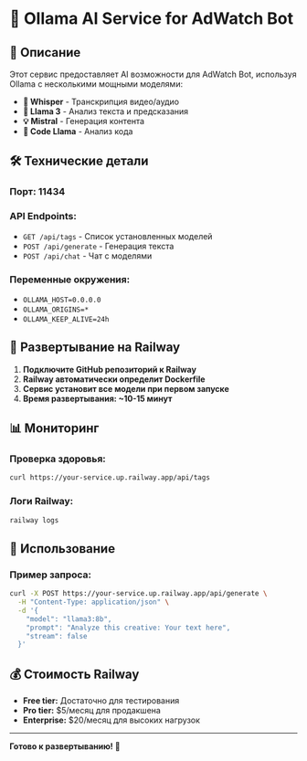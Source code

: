 # 🤖 Ollama AI Service for AdWatch Bot

## 🚀 **Описание**

Этот сервис предоставляет AI возможности для AdWatch Bot, используя Ollama с несколькими мощными моделями:

- **🎤 Whisper** - Транскрипция видео/аудио
- **🧠 Llama 3** - Анализ текста и предсказания
- **💡 Mistral** - Генерация контента
- **🔧 Code Llama** - Анализ кода

## 🛠️ **Технические детали**

### **Порт:** 11434
### **API Endpoints:**
- `GET /api/tags` - Список установленных моделей
- `POST /api/generate` - Генерация текста
- `POST /api/chat` - Чат с моделями

### **Переменные окружения:**
- `OLLAMA_HOST=0.0.0.0`
- `OLLAMA_ORIGINS=*`
- `OLLAMA_KEEP_ALIVE=24h`

## 🚀 **Развертывание на Railway**

1. **Подключите GitHub репозиторий к Railway**
2. **Railway автоматически определит Dockerfile**
3. **Сервис установит все модели при первом запуске**
4. **Время развертывания: ~10-15 минут**

## 📊 **Мониторинг**

### **Проверка здоровья:**
```bash
curl https://your-service.up.railway.app/api/tags
```

### **Логи Railway:**
```bash
railway logs
```

## 🔧 **Использование**

### **Пример запроса:**
```bash
curl -X POST https://your-service.up.railway.app/api/generate \
  -H "Content-Type: application/json" \
  -d '{
    "model": "llama3:8b",
    "prompt": "Analyze this creative: Your text here",
    "stream": false
  }'
```

## 💰 **Стоимость Railway**

- **Free tier:** Достаточно для тестирования
- **Pro tier:** $5/месяц для продакшена
- **Enterprise:** $20/месяц для высоких нагрузок

---

**Готово к развертыванию! 🚀**
